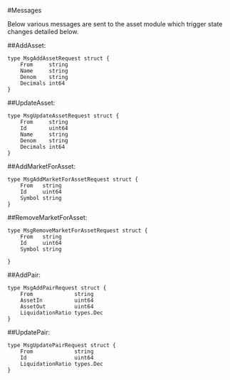 #Messages

Below various messages are sent to the asset module which trigger state changes detailed below.

##AddAsset:

	type MsgAddAssetRequest struct {
		From     string
		Name     string
		Denom    string
		Decimals int64
	}
	
##UpdateAsset:	

	type MsgUpdateAssetRequest struct {
		From     string
		Id       uint64
		Name     string
		Denom    string
		Decimals int64
	}
	
##AddMarketForAsset:
	
	type MsgAddMarketForAssetRequest struct {
		From   string
		Id     uint64
		Symbol string
	}
	
##RemoveMarketForAsset:

	type MsgRemoveMarketForAssetRequest struct {
		From   string
		Id     uint64
		Symbol string
	
	}

##AddPair:

	type MsgAddPairRequest struct {
		From             string
		AssetIn          uint64
		AssetOut         uint64
		LiquidationRatio types.Dec
	}

##UpdatePair:

	type MsgUpdatePairRequest struct {
		From             string
		Id               uint64
		LiquidationRatio types.Dec
	}


